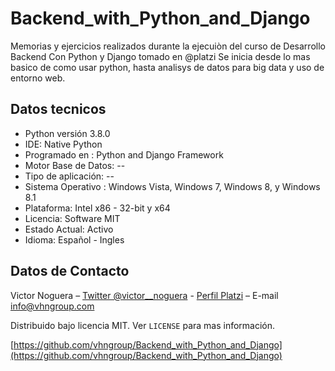 # Backend_with_Python_and_Django
Memorias y ejercicios realizados durante la ejecuiòn del curso de Desarrollo Backend Con Python y Django tomado en @platzi
Se inicia desde lo mas basico de como usar python, hasta analisys de datos para big data y uso de entorno web.

## Datos tecnicos

* Python versión 3.8.0 
* IDE: Native Python
* Programado en : Python and Django Framework
* Motor Base de Datos: --
* Tipo de aplicación: --
* Sistema Operativo : Windows Vista, Windows 7, Windows 8, y Windows 8.1
* Plataforma: Intel x86 - 32-bit y x64
* Licencia: Software MIT
* Estado Actual: Activo
* Idioma: Español - Ingles

## Datos de Contacto

Victor Noguera – [Twitter @victor__noguera](https://twitter.com/victor__noguera) - [Perfil Platzi](https://platzi.com/@victor__noguera) – E-mail info@vhngroup.com

Distribuido bajo licencia MIT. Ver ``LICENSE`` para mas información.

[https://github.com/vhngroup/Backend_with_Python_and_Django](https://github.com/vhngroup/Backend_with_Python_and_Django)